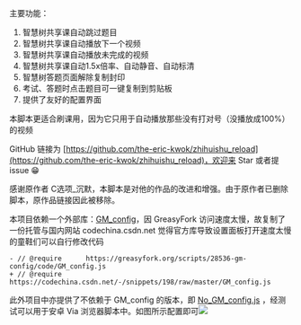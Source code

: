 主要功能：

1. 智慧树共享课自动跳过题目
2. 智慧树共享课自动播放下一个视频
3. 智慧树共享课自动播放未完成的视频
4. 智慧树共享课自动1.5x倍率、自动静音、自动标清
5. 智慧树答题页面解除复制封印
6. 考试、答题时点击题目可一键复制到剪贴板
6. 提供了友好的配置界面

本脚本更适合刷课用，因为它只用于自动播放那些没有打对号（没播放成100%）的视频

GitHub 链接为 [https://github.com/the-eric-kwok/zhihuishu_reload](https://github.com/the-eric-kwok/zhihuishu_reload)，欢迎来 Star 或者提 issue 😁

感谢原作者 C选项_沉默，本脚本是对他的作品的改进和增强。由于原作者已删除脚本，原作品链接因此被移除。

本项目依赖一个外部库：[GM_config](https://codechina.csdn.net/-/snippets/198/raw/master/GM_config.js)，因 GreasyFork 访问速度太慢，故复制了一份托管与国内网站 codechina.csdn.net
觉得官方库导致设置面板打开速度太慢的童鞋们可以自行修改代码
```
- // @require      https://greasyfork.org/scripts/28536-gm-config/code/GM_config.js
+ // @require      https://codechina.csdn.net/-/snippets/198/raw/master/GM_config.js
```

此外项目中亦提供了不依赖于 GM_config 的版本，即 [No_GM_config.js](https://raw.githubusercontent.com/the-eric-kwok/zhihuishu_reload/main/No_GM_config.js) ，经测试可以用于安卓 Via 浏览器脚本中。如图所示配置即可![](https://i.loli.net/2021/07/05/4lyFNrkdQxKUc9P.jpg)
